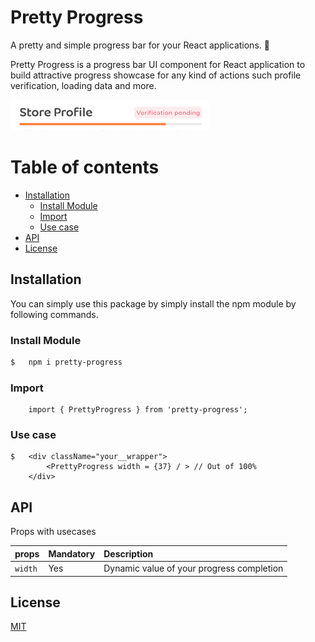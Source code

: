 # Pretty Progress

A pretty and simple progress bar for your React applications. 🚀

Pretty Progress is a progress bar UI component for React application to build attractive progress showcase for any kind of actions such profile verification, loading data and more.

![plot](./download.png)

# Table of contents

- [Installation](#installation)
  - [Install Module](#install-module)
  - [Import](#import)
  - [Use case](#user-case)
- [API](#api)
- [License](#license)

## Installation

You can simply use this package by simply install the npm module by following commands.

### Install Module

```sh
$   npm i pretty-progress
```

### Import

```javscript
    import { PrettyProgress } from 'pretty-progress';
```

### Use case

```Javscript
$   <div className="your__wrapper">
        <PrettyProgress width = {37} / > // Out of 100%
    </div>
```

## API

Props with usecases

| props   | Mandatory | Description                               |
| :------ | :-------- | :---------------------------------------- |
| `width` | Yes       | Dynamic value of your progress completion |

## License

[MIT]('./LICENSE')
